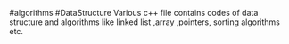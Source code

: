 #algorithms #DataStructure
Various c++ file contains codes of data structure and algorithms like linked list ,array ,pointers, sorting algorithms etc.
